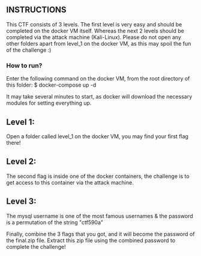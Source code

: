 ## INSTRUCTIONS
This CTF consists of 3 levels. The first level is very easy and should be completed on the docker VM itself. Whereas the next 2 levels should be completed via the attack machine (Kali-Linux). Please do not open any other folders apart from level_1 on the docker VM, as this may spoil the fun of the challenge :)

### How to run?
Enter the following command on the docker VM, from the root directory of this folder:
$ docker-compose up -d

It may take several minutes to start, as docker will download the necessary modules for setting everything up.

## Level 1:
Open a folder called level_1 on the docker VM, you may find your first flag there!

## Level 2:
The second flag is inside one of the docker containers, the challenge is to get access to this container via the attack machine.


## Level 3:
The mysql username is one of the most famous usernames & the password is a permutation of the string "ctf590a"


Finally, combine the 3 flags that you got, and it will become the password of the final.zip file. Extract this zip file using the combined password to complete the challenge!
